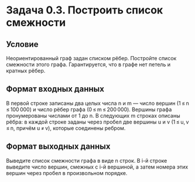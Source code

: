 # Задача 0.3. Построить список смежности

## Условие
Неориентированный граф задан списком рёбер. Постройте список смежности этого графа. Гарантируется, что в графе нет петель и кратных рёбер.

## Формат входных данных
В первой строке записаны два целых числа n и m — число вершин (1 ≤ n ≤ 100 000) и число рёбер графа (0 ≤ m ≤ 200 000). Вершины графа пронумерованы числами от 1 до n. В следующих m строках описаны рёбра: в каждой строке заданы через пробел две вершины u и v (1 ≤ u, v ≤ n, причём u ≠ v), которые соединены ребром.

## Формат выходных данных
Выведите список смежности графа в виде n строк. В i-й строке выведите число вершин, смежных с i-й вершиной, а затем номера этих вершин через пробел в произвольном порядке.
